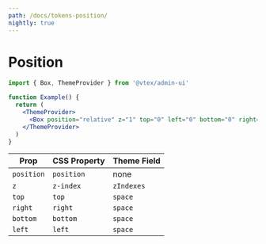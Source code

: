```yaml
---
path: /docs/tokens-position/
nightly: true
---
```


# Position

```jsx
import { Box, ThemeProvider } from '@vtex/admin-ui'

function Example() {
  return (
    <ThemeProvider>
      <Box position="relative" z="1" top="0" left="0" bottom="0" right="0" />
    </ThemeProvider>
  )
}
```

| Prop       | CSS Property | Theme Field |
| ---------- | ------------ | ----------- |
| `position` | `position`   | none        |
| `z`        | `z-index`    | `zIndexes`  |
| `top`      | `top`        | `space`     |
| `right`    | `right`      | `space`     |
| `bottom`   | `bottom`     | `space`     |
| `left`     | `left`       | `space`     |
